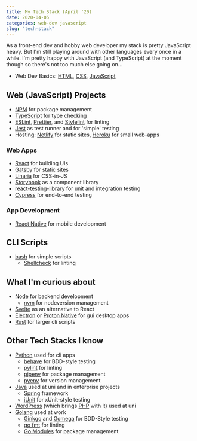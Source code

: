 ```yaml
---
title: My Tech Stack (April '20)
date: 2020-04-05
categories: web-dev javascript
slug: "tech-stack"
---
```


As a front-end dev and hobby web developer my stack is pretty JavaScript heavy. But I'm still playing around with other languages every once in a while. I'm pretty happy with JavaScript (and TypeScript) at the moment though so there's not too much else going on...

* Web Dev Basics: [HTML](https://developer.mozilla.org/en-US/docs/Web/HTML), [CSS](https://developer.mozilla.org/en-US/docs/Web/CSS), [JavaScript](https://developer.mozilla.org/de/docs/Web/JavaScript)

## Web (JavaScript) Projects
* [NPM](https://docs.npmjs.com/) for package management
* [TypeScript](https://www.typescriptlang.org/) for type checking
* [ESLint](https://eslint.org/), [Prettier](https://prettier.io/), and [Stylelint](https://stylelint.io/) for linting
* [Jest](https://jestjs.io/) as test runner and for 'simple' testing
* Hosting: [Netlify](https://www.netlify.com/) for static sites, [Heroku](https://www.heroku.com/) for small web-apps

### Web Apps
* [React](https://reactjs.org/) for building UIs
* [Gatsby](https://www.gatsbyjs.org/) for static sites
* [Linaria](https://linaria.now.sh/) for CSS-in-JS
* [Storybook](https://storybook.js.org/) as a component library
* [react-testing-library](https://testing-library.com/docs/react-testing-library/intro) for unit and integration testing
* [Cypress](https://www.cypress.io/) for end-to-end testing

### App Development
* [React Native](https://facebook.github.io/react-native/) for mobile development


## CLI Scripts
* [bash](https://www.gnu.org/software/bash/) for simple scripts
  * [Shellcheck](https://www.shellcheck.net/) for linting


## What I'm curious about
* [Node](https://nodejs.org/) for backend development
  * [nvm](https://github.com/creationix/nvm) for nodeversion management
* [Svelte](https://svelte.dev/) as an alternative to React
* [Electron](https://electronjs.org/) or [Proton Native](https://proton-native.js.org/#/) for gui desktop apps
* [Rust](https://www.rust-lang.org/) for larger cli scripts


## Other Tech Stacks I know
* [Python](https://www.python.org/) used for cli apps
  * [behave](https://github.com/behave/behave) for BDD-style testing
  * [pylint](https://www.pylint.org/) for linting
  * [pipenv](https://github.com/pypa/pipenv) for package management
  * [pyenv](https://github.com/pyenv/pyenv) for version management
* [Java](https://www.oracle.com/technetwork/java/javase/overview/index.html) used at uni and in enterprise projects
  * [Spring](https://spring.io/) framework
  * [jUnit](https://junit.org/junit5/) for xUnit-style testing
* [WordPress](https://wordpress.org/) (which brings [PHP](https://secure.php.net/) with it) used at uni
* [Golang](https://golang.org/) used at work
  * [Ginkgo](https://onsi.github.io/ginkgo/) and [Gomega](https://onsi.github.io/gomega/) for BDD-Style testing
  * [go fmt](https://golang.org/cmd/gofmt/) for linting
  * [Go Modules](https://github.com/golang/go/wiki/Modules) for package management
